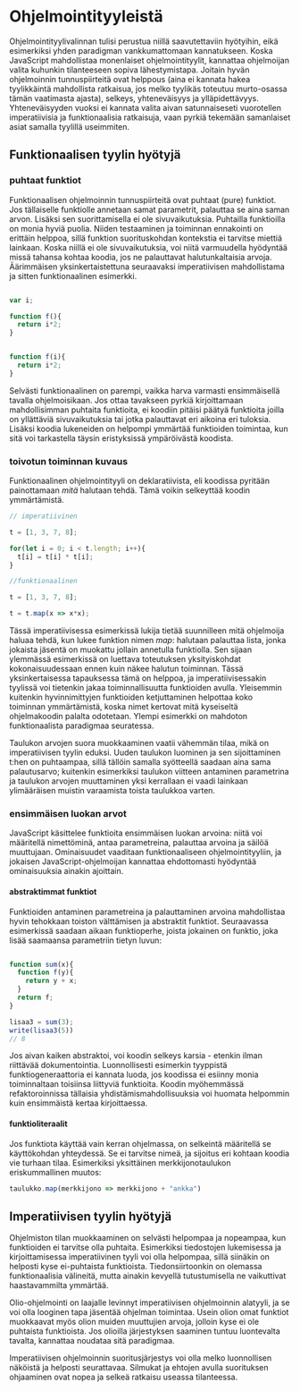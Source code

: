 Ohjelmointityyleistä
====================

Ohjelmointityylivalinnan tulisi perustua niillä saavutettaviin hyötyihin, eikä esimerkiksi yhden paradigman vankkumattomaan kannatukseen. Koska JavaScript mahdollistaa monenlaiset ohjelmointityylit, kannattaa ohjelmoijan valita kuhunkin tilanteeseen sopiva lähestymistapa. Joitain hyvän ohjelmoinnin tunnuspiirteitä ovat helppous (aina ei kannata hakea tyylikkäintä mahdollista ratkaisua, jos melko tyylikäs toteutuu murto-osassa tämän vaatimasta ajasta), selkeys, yhteneväisyys ja ylläpidettävyys. Yhteneväisyyden vuoksi ei kannata valita aivan satunnaiseseti vuorotellen imperatiivisia ja funktionaalisia ratkaisuja, vaan pyrkiä tekemään samanlaiset asiat samalla tyylillä useimmiten.

Funktionaalisen tyylin hyötyjä
------------------------------

### puhtaat funktiot

Funktionaalisen ohjelmoinnin tunnuspiirteitä ovat puhtaat (pure) funktiot. Jos tällaiselle funktiolle annetaan samat parametrit, palauttaa se aina saman arvon. Lisäksi sen suorittamisella ei ole sivuvaikutuksia. Puhtailla funktioilla on monia hyviä puolia. Niiden testaaminen ja toiminnan ennakointi on erittäin helppoa, sillä funktion suorituskohdan kontekstia ei tarvitse miettiä lainkaan. Koska niillä ei ole sivuvaikutuksia, voi niitä varmuudella hyödyntää missä tahansa kohtaa koodia, jos ne palauttavat halutunkaltaisia arvoja. Äärimmäisen yksinkertaistettuna seuraavaksi imperatiivisen mahdollistama ja sitten funktionaalinen esimerkki.

```javascript

var i;

function f(){
  return i*2;  
}
```

``` javascript

function f(i){
  return i*2;
}
```
Selvästi funktionaalinen on parempi, vaikka harva varmasti ensimmäisellä tavalla ohjelmoisikaan. Jos ottaa tavakseen pyrkiä kirjoittamaan mahdollisimman puhtaita funktioita, ei koodiin pitäisi päätyä funktioita joilla on yllättäviä sivuvaikutuksia tai jotka palauttavat eri aikoina eri tuloksia. Lisäksi koodia lukeneiden on helpompi ymmärtää funktioiden toimintaa, kun sitä voi tarkastella täysin eristyksissä ympäröivästä koodista.

### toivotun toiminnan kuvaus

Funktionaalinen ohjelmointityyli on deklaratiivista, eli koodissa pyritään painottamaan *mitä* halutaan tehdä. Tämä voikin selkeyttää koodin ymmärtämistä.

```javascript
// imperatiivinen

t = [1, 3, 7, 8];

for(let i = 0; i < t.length; i++){
  t[i] = t[i] * t[i];
}

```

```javascript
//funktionaalinen

t = [1, 3, 7, 8];

t = t.map(x => x*x);
```

Tässä imperatiivisessa esimerkissä lukija tietää suunnilleen mitä ohjelmoija haluaa tehdä, kun lukee funktion nimen *map*: halutaan palauttaa lista, jonka jokaista jäsentä on muokattu jollain annetulla funktiolla. Sen sijaan ylemmässä esimerkissä on luettava toteutuksen yksityiskohdat kokonaisuudessaan ennen kuin näkee halutun toiminnan. Tässä yksinkertaisessa tapauksessa tämä on helppoa, ja imperatiivisessakin tyylissä voi tietenkin jakaa toiminnallisuutta funktioiden avulla. Yleisemmin kuitenkin hyvinnimittyjen funktioiden ketjuttaminen helpottaa koko toiminnan ymmärtämistä, koska nimet kertovat mitä kyseiseltä ohjelmakoodin palalta odotetaan. Ylempi esimerkki on mahdoton funktionaalista paradigmaa seuratessa.

 Taulukon arvojen suora muokkaaminen vaatii vähemmän tilaa, mikä on imperatiivisen tyylin eduksi. Uuden taulukon luominen ja sen sijoittaminen t:hen on puhtaampaa, sillä tällöin samalla syötteellä saadaan aina sama palautusarvo; kuitenkin esimerkiksi taulukon viitteen antaminen parametrina ja taulukon arvojen muuttaminen yksi kerrallaan ei vaadi lainkaan ylimääräisen muistin varaamista toista taulukkoa varten.



### ensimmäisen luokan arvot

JavaScript käsittelee funktioita ensimmäisen luokan arvoina: niitä voi määritellä nimettöminä, antaa parametreina, palauttaa arvoina ja säilöä muuttujaan. Ominaisuudet vaaditaan funktionaaliseen ohjelmointityyliin, ja jokaisen JavaScript-ohjelmoijan kannattaa ehdottomasti hyödyntää ominaisuuksia ainakin ajoittain.

#### abstraktimmat funktiot

Funktioiden antaminen parametreina ja palauttaminen arvoina mahdollistaa hyvin tehokkaan toiston välttämisen ja abstraktit funktiot. Seuraavassa esimerkissä saadaan aikaan funktioperhe, joista jokainen on funktio, joka lisää saamaansa parametriin tietyn luvun:

```javascript

function sum(x){
  function f(y){
    return y + x;
  }
  return f;  
}

lisaa3 = sum(3);
write(lisaa3(5))
// 8
```

Jos aivan kaiken abstraktoi, voi koodin selkeys karsia - etenkin ilman riittävää dokumentointia. Luonnollisesti esimerkin tyyppistä funktiogeneraattoria ei kannata luoda, jos koodissa ei esiinny monia toiminnaltaan toisiinsa liittyviä funktioita. Koodin myöhemmässä refaktoroinnissa tällaisia yhdistämismahdollisuuksia voi huomata helpommin kuin ensimmäistä kertaa kirjoittaessa.

#### funktioliteraalit

Jos funktiota käyttää vain kerran ohjelmassa, on selkeintä määritellä se käyttökohdan yhteydessä. Se ei tarvitse nimeä, ja sijoitus eri kohtaan koodia vie turhaan tilaa. Esimerkiksi yksittäinen merkkijonotaulukon eriskummallinen muutos:

```javascript
taulukko.map(merkkijono => merkkijono + "ankka")
```


 Imperatiivisen tyylin hyötyjä
 -----------------------------

Ohjelmiston tilan muokkaaminen on selvästi helpompaa ja nopeampaa, kun funktioiden ei tarvitse olla puhtaita. Esimerkiksi tiedostojen lukemisessa ja kirjoittamisessa imperatiivinen tyyli voi olla helpompaa, sillä siinäkin on helposti kyse ei-puhtaista funktioista. Tiedonsiirtoonkin on olemassa funktionaalisia välineitä, mutta ainakin kevyellä tutustumisella ne vaikuttivat haastavammilta ymmärtää.

Olio-ohjelmointi on laajalle levinnyt imperatiivisen ohjelmoinnin alatyyli, ja se voi olla looginen tapa jäsentää ohjelman toimintaa. Usein olion omat funktiot muokkaavat myös olion muiden muuttujien arvoja, jolloin kyse ei ole puhtaista funktioista. Jos olioilla järjestyksen saaminen tuntuu luontevalta tavalta, kannattaa noudataa sitä paradigmaa.

 Imperatiivisen ohjelmoinnin suoritusjärjestys voi olla melko luonnollisen näköistä ja helposti seurattavaa. Silmukat ja ehtojen avulla suorituksen ohjaaminen ovat nopea ja selkeä ratkaisu useassa tilanteessa.
